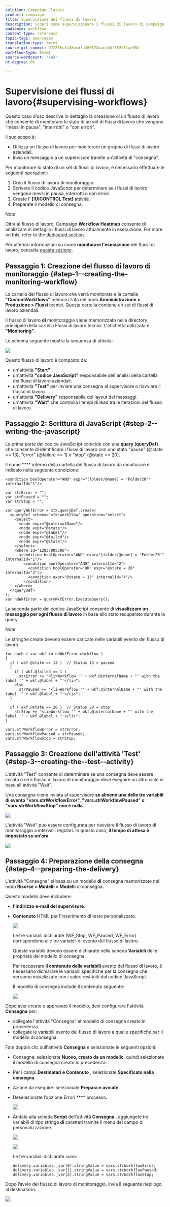 ```yaml
---
solution: Campaign Classic
product: campaign
title: Supervisione dei flussi di lavoro
description: Scopri come supervisionare i flussi di lavoro di Campaign
audience: workflow
content-type: reference
topic-tags: use-cases
translation-type: tm+mt
source-git-commit: 972885c3a38bcd3a260574bacbb3f507e11ae05b
workflow-type: tm+mt
source-wordcount: '643'
ht-degree: 0%

---
```



# Supervisione dei flussi di lavoro{#supervising-workflows}

Questo caso d’uso descrive in dettaglio la creazione di un flusso di lavoro che consente di monitorare lo stato di un set di flussi di lavoro che vengono &quot;messi in pausa&quot;, &quot;interrotti&quot; o &quot;con errori&quot;.

Il suo scopo è:

* Utilizza un flusso di lavoro per monitorare un gruppo di flussi di lavoro aziendali.
* Invia un messaggio a un supervisore tramite un&#39;attività di &quot;consegna&quot;.

Per monitorare lo stato di un set di flussi di lavoro, è necessario effettuare le seguenti operazioni:

1. Crea il flusso di lavoro di monitoraggio.
1. Scrivere il codice JavaScript per determinare se i flussi di lavoro vengono messi in pausa, interrotti o con errori.
1. Create l&#39; **[!UICONTROL Test]** attività.
1. Preparate il modello di consegna.

>[!NOTE]
>
>Oltre al flusso di lavoro, Campaign **Workflow Heatmap** consente di analizzare in dettaglio i flussi di lavoro attualmente in esecuzione. For more on this, refer to the [dedicated section](../../workflow/using/heatmap.md).
>
>Per ulteriori informazioni su come **monitorare l&#39;esecuzione** dei flussi di lavoro, consulta [questa sezione](../../workflow/using/monitoring-workflow-execution.md).

## Passaggio 1: Creazione del flusso di lavoro di monitoraggio {#step-1--creating-the-monitoring-workflow}

La cartella del flusso di lavoro che verrà monitorata è la cartella **&quot;CustomWorkflows&quot;** memorizzata nel nodo **Amministrazione > Produzione > Flussi** tecnici. Questa cartella contiene un set di flussi di lavoro aziendali.

Il flusso di lavoro **di** monitoraggio viene memorizzato nella directory principale della cartella Flussi di lavoro tecnici. L&#39;etichetta utilizzata è **&quot;Monitoring&quot;**.

Lo schema seguente mostra la sequenza di attività:

![](assets/uc_monitoring_workflow_overview.png)

Questo flusso di lavoro è composto da:

* un&#39;attività **&quot;Start&quot;** .
* un&#39;attività **&quot;codice JavaScript&quot;** responsabile dell&#39;analisi della cartella dei flussi di lavoro aziendali.
* un&#39;attività **&quot;Test&quot;** per inviare una consegna al supervisore o riavviare il flusso di lavoro.
* un&#39;attività **&quot;Delivery&quot;** responsabile del layout dei messaggi.
* un&#39;attività **&quot;Wait&quot;** che controlla i tempi di lead tra le iterazioni del flusso di lavoro.

## Passaggio 2: Scrittura di JavaScript {#step-2--writing-the-javascript}

La prima parte del codice JavaScript coincide con una **query (queryDef)** che consente di identificare i flussi di lavoro con uno stato &quot;pause&quot; (@state == 13), &quot;error&quot; (@failure == 1) o &quot;stop&quot; (@state == 20).

Il nome **** interno della cartella del flusso di lavoro da monitorare è indicato nella seguente condizione:

```
<condition boolOperator="AND" expr="[folder/@name] = 'Folder20'" internalId="1"/>
```

```
var strError = "";
var strPaused = "";
var strStop = "";

var queryWkfError = xtk.queryDef.create(
  <queryDef schema="xtk:workflow" operation="select">
    <select>
      <node expr="@internalName"/>
      <node expr="@state"/>
      <node expr="@label"/>
      <node expr="@failed"/>
      <node expr="@state"/>   
    </select>
    <where id="12837805386">
      <condition boolOperator="AND" expr="[folder/@name] = 'Folder20'" internalId="1"/>
        <condition boolOperator="AND" internalId="2">
          <condition boolOperator="OR" expr="@state = 20" internalId="3"/>
          <condition expr="@state = 13" internalId="4"/>
        </condition>  
    </where>
  </queryDef>
);
var ndWkfError = queryWkfError.ExecuteQuery(); 
```

La seconda parte del codice JavaScript consente di **visualizzare un messaggio per ogni flusso di lavoro** in base allo stato recuperato durante la query.

>[!NOTE]
>
>Le stringhe create devono essere caricate nelle variabili evento del flusso di lavoro.

```
for each ( var wkf in ndWkfError.workflow ) 
{
  if ( wkf.@state == 13 )  // Status 13 = paused
  {
    if ( wkf.@failed == 1 )
      strError += "<li>Workflow '" + wkf.@internalName + "' with the label '" + wkf.@label + "'</li>";
    else
      strPaused += "<li>Workflow '" + wkf.@internalName + "' with the label '" + wkf.@label + "'</li>";
  }
  
  if ( wkf.@state == 20 )  // Status 20 = stop
    strStop += "<li>Workflow '" + wkf.@internalName + "' with the label '" + wkf.@label + "'</li>";
}

vars.strWorkflowError = strError;
vars.strWorkflowPaused = strPaused;
vars.strWorkflowStop = strStop;
```

## Passaggio 3: Creazione dell&#39;attività &#39;Test&#39; {#step-3--creating-the--test--activity}

L&#39;attività &quot;Test&quot; consente di determinare se una consegna deve essere inviata o se il flusso di lavoro di monitoraggio deve eseguire un altro ciclo in base all&#39;attività &quot;Wait&quot;.

Una consegna viene inviata al supervisore **se almeno una delle tre variabili di evento &quot;vars.strWorkflowError&quot;, &quot;vars.strWorkflowPaused&quot; o &quot;vars.strWorkflowStop&quot; non è nulla.**

![](assets/uc_monitoring_workflow_test.png)

L&#39;attività &quot;Wait&quot; può essere configurata per riavviare il flusso di lavoro di monitoraggio a intervalli regolari. In questo caso, **il tempo di attesa è impostato su un&#39;ora**.

![](assets/uc_monitoring_workflow_attente.png)

## Passaggio 4: Preparazione della consegna {#step-4--preparing-the-delivery}

L&#39;attività &quot;Consegna&quot; si basa su un modello **di** consegna memorizzato nel nodo **Risorse > Modelli > Modelli** di consegna.

Questo modello deve includere:

* **l&#39;indirizzo e-mail del supervisore**.
* **Contenuto** HTML per l&#39;inserimento di testo personalizzato.

   ![](assets/uc_monitoring_workflow_variables_diffusion.png)

   Le tre variabili dichiarate (WF_Stop, WF_Paused, WF_Error) corrispondono alle tre variabili di evento del flusso di lavoro.

   Queste variabili devono essere dichiarate nella scheda **Variabili** delle proprietà del modello di consegna.

   Per recuperare **il contenuto delle variabili** evento del flusso di lavoro, è necessario dichiarare le variabili specifiche per la consegna che verranno inizializzate con i valori restituiti dal codice JavaScript.

   Il modello di consegna include il contenuto seguente:

   ![](assets/uc_monitoring_workflow_model_diffusion.png)

Dopo aver creato e approvato il modello, devi configurare l&#39;attività **Consegna** per:

* collegate l&#39;attività &quot;Consegna&quot; al modello di consegna creato in precedenza.
* collegate le variabili evento del flusso di lavoro a quelle specifiche per il modello di consegna.

Fate doppio clic sull&#39;attività **Consegna** e selezionate le seguenti opzioni:

* Consegna: selezionate **Nuovo, creato da un modello**, quindi selezionate il modello di consegna creato in precedenza.
* Per i campi **Destinatari e Contenuto** , selezionate **Specificato nella consegna**.
* Azione da eseguire: selezionate **Prepara e avviate**.
* Deselezionate l’opzione Errori **** processo.

   ![](assets/uc_monitoring_workflow_optionmodel.png)

* Andate alla scheda **Script** dell&#39;attività **Consegna** , aggiungete tre variabili di tipo stringa **di** caratteri tramite il menu del campo di personalizzazione.

   ![](assets/uc_monitoring_workflow_selectlinkvariables.png)

   ![](assets/uc_monitoring_workflow_linkvariables.png)

   Le tre variabili dichiarate sono:

   ```
   delivery.variables._var[0].stringValue = vars.strWorkflowError;
   delivery.variables._var[1].stringValue = vars.strWorkflowPaused;
   delivery.variables._var[2].stringValue = vars.strWorkflowStop; 
   ```

Dopo l’avvio del flusso di lavoro di monitoraggio, invia il seguente riepilogo al destinatario:

![](assets/uc_monitoring_workflow_mailfinal.png)

